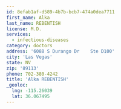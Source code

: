 ```yaml
---
id: 8efab1af-d589-4b7b-bcb7-474a0dea7711
first_name: Alka
last_name: REBENTISH
license: M.D.
services:
  - infectious-diseases
category: doctors
address: '6088 S Durango Dr    Ste D100'
city: 'Las Vegas'
state: NV
zip: '89113'
phone: 702-380-4242
title: 'Alka REBENTISH'
_geoloc:
  lng: -115.26039
  lat: 36.067495
---
```

